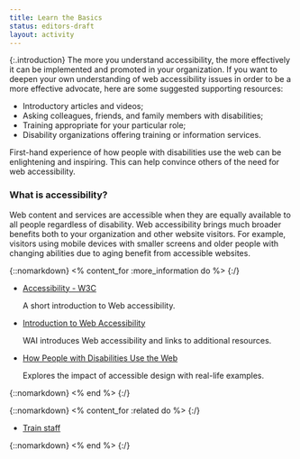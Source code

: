 ```yaml
---
title: Learn the Basics
status: editors-draft
layout: activity
---
```


{:.introduction}
The more you understand accessibility, the more effectively it can be implemented and promoted in your organization. If you want to deepen your own understanding of web accessibility issues in order to be a more effective advocate, here are some suggested supporting resources: 
 
*	Introductory articles and videos;
*	Asking colleagues, friends, and family members with disabilities;
*	Training appropriate for your particular role;
* Disability organizations offering training or information services.

First-hand experience of how people with disabilities use the web can be enlightening and inspiring. This can help convince others of the need for web accessibility. 

### What is accessibility?

Web content and services are accessible when they are equally available to all people regardless of disability. Web accessibility brings much broader benefits both to your organization and other website visitors. For example, visitors using mobile devices with smaller screens and older people with changing abilities due to aging benefit from accessible websites.

{::nomarkdown}
<% content_for :more_information do %>
{:/}

* [Accessibility - W3C](/standards/webdesign/accessibility)

  A short introduction to Web accessibility.
  
* [Introduction to Web Accessibility](/WAI/intro/accessibility.php)

  WAI introduces Web accessibility and links to additional resources.
  
* [How People with Disabilities Use the Web](/WAI/intro/people-use-web)

  Explores the impact of accessible design with real-life examples.

{::nomarkdown}
<% end %>
{:/}

{::nomarkdown}
<% content_for :related do %>
{:/}

* [Train staff](../implement/train_staff.html)

{::nomarkdown}
<% end %>
{:/}
